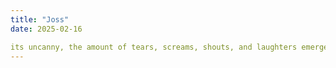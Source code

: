 ```yaml
---
title: "Joss"
date: 2025-02-16

its uncanny, the amount of tears, screams, shouts, and laughters emerges from the olympic competition. from track to gymnastics to swimming, ive truly witnessed how athletes at peak performance come through under high pressure situations. its funny because my current internship is all about high pressure. we are studying how a mediated amount of force on a sample under a high pressure situation chages its phases, constitution, temperature, and other factors. there are some computer components like using bash commands and potentially using python? (not sure but it was mention). now when looking at these athletes, you can see how everything either comes together - or it doesn’t. while their electron constitution may not rearrange itself due to a loss, but the breakdown of dissapointment that emerges from failure comes suprisingly close. for example, christian coleman. the whole indoor season, this man worked insanely hard to perform well in the 60m, one of his better events. when noah lyles joined the stage this year, it was at first a ridiculous thought that he could every upset christian coleman in a 60m. in this short sprinting event, the start is one of he most vital components. with a bad start, there is not enough time to make up for the lack of reactivity. and noah lyles used to be the defenition of a very supbar block start. which is exactly why his coach focused heavily on noahs 60m this indoor. noah did average his first few times on the track, until each competition it was visible that he was improving - grealty. he started to become competitive to christian, and eventualy started to beat christan? this was an upset of all time as christian is known to be the best block starter alive. his reactivity sets him a couple meters infront of his competitors only one to two seconds into the race. however with noah fixing his block starts, his top end speed kept clipping christian at the end of the 60m. however, at the world championships christian was able to hold him off and become the indoor world champion of this distance. now in the 100m outdoors, it would be expected for cc (chrisitan coleman) to make the team. but he didnt. his finals race was definently not his best. it was close, but the time he ran was nothing compared to how he did at the world championships last year. he couldnt even manage a third place finish, allowing fred kerley to snag it at the very end. and it was visible how heartbroken cc was. i mean not even making the team? when he was considered an olympic favorite? it simply doesnt make sense to a human being, but it does when it is realized that the track sport is unforgivable and tempermental. take athing mu, who seemed abesolutely guranteed to make the olympic team for the 800. however, she fell in just the first 200m which effectively took her out of the race. and she was heartbroken and sobbed as she walked off the track. it is depressing to think about all the work these athletes put in behind the scenes that eventually culminate in failure. they push their body to the limit, working out with extremely dificult parameters, flying all over the world, restricitng every single type of food that goes into their body, forcing recovery even when not necessary everyday, cancelling plans and distancing yourself from friends because you simply do not have the time to “hang out” when you are fully occupied wih your mission to become an olympic athlete, crying over meets that dont go right and fretting over block starts, false starts, finishes, pain, injury. oh injury. the deadly siren song of any sport. sometimes from actions not taken, other from total accident.. it physces one out physically and mentally. it can take months to heal, and longer for your mind to push your body to the limit knowing injuring yourself that way is now even more possible. even more plausible, even more likely, though you dont like it, the likes of it are centripital. talking of circular forces, full circle events in these sports can be quite stunning. while athing mu fell and subsequently got last place in the final, the girl that got first fell in her last olympic trial which also impeded her. that is insane. she went from a failure to an olympic trial winner. even gabby thomas. this is probably not fully accurate, but i think around the years 21-22 she was having a very hard time running fast. i think she was injured or somehting of the sort, but all her times were very disgraceful. mid elevens and twenty threes highlighted her season. now she is olympic trials champion. masai russel, who has not had that “click” occur until the trials. ive been watching her this year, and throughout this outdoor season she has seriously not been a factor in the hurdles in any race she has been in. the only one she was, was because everyone else was not notable and she won even though they all ran very slow times. however, she put in the work. she didnt get disccoruaged by the way the season was going. she trusted God, and she won. olympic trials champion, which is insane. a new pb as well in the span of just three or so days. 
---
```

